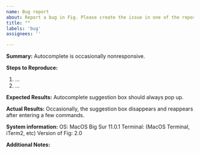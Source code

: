 ```yaml
---
name: Bug report
about: Report a bug in Fig. Please create the issue in one of the repos below if it is more relevant.
title: ""
labels: 'bug'
assignees: ''

---
```


**Summary:**
Autocomplete is occasionally nonresponsive.

**Steps to Reproduce:**
1. ...
2. ...

**Expected Results:**
Autocomplete suggestion box should always pop up.

**Actual Results:**
Occasionally, the suggestion box disappears and reappears after entering a few commands.

**System information:**
OS: MacOS Big Sur 11.0.1
Terminal: (MacOS Terminal, iTerm2, etc)
Version of Fig: 2.0

**Additional Notes:**

